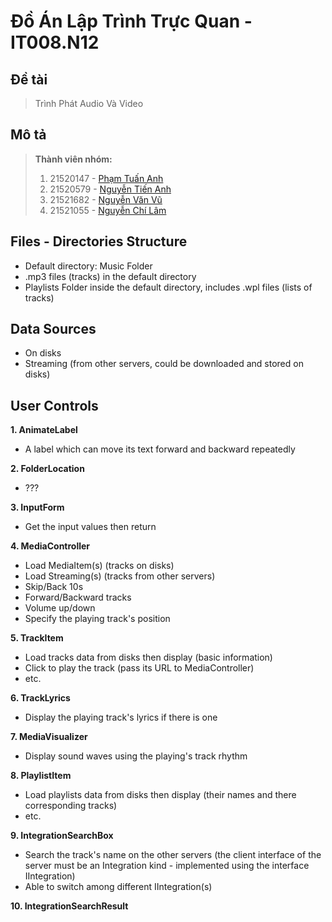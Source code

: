 # Đồ Án Lập Trình Trực Quan - IT008.N12

## Đề tài

 > Trình Phát Audio Và Video

## Mô tả

 > **Thành viên nhóm:**
 > 1. 21520147	- [Phạm Tuấn Anh](https://github.com/DickyDicky7) 
 > 2. 21520579	- [Nguyễn Tiến Anh](https://github.com/4nh3k)
 > 3. 21521682	- [Nguyễn Văn Vũ](https://github.com/JustVvu)
 > 4. 21521055	- [Nguyễn Chí Lâm](https://github.com/Loading1369)

## Files - Directories Structure

 - Default directory: Music Folder
 - .mp3 files (tracks) in the default directory
 - Playlists Folder inside the default directory, includes .wpl files (lists of tracks)

## Data Sources

 - On disks
 - Streaming (from other servers, could be downloaded and stored on disks)

## User Controls

**1. AnimateLabel**

 - A label which can move its text forward and backward repeatedly
 
 **2. FolderLocation**
 
 - ???

**3. InputForm**

 - Get the input values then return

**4. MediaController**

 - Load MediaItem(s) (tracks on disks)
 - Load Streaming(s) (tracks from other servers)
 - Skip/Back 10s
 - Forward/Backward tracks
 - Volume up/down
 - Specify the playing track's position

**5. TrackItem**

 - Load tracks data from disks then display (basic information)
 - Click to play the track (pass its URL to MediaController)
 - etc.

**6. TrackLyrics**

 - Display the playing track's lyrics if there is one

**7. MediaVisualizer**

 - Display sound waves using the playing's track rhythm

**8. PlaylistItem**

 - Load playlists data from disks then display (their names and there corresponding tracks)
 - etc.

**9. IntegrationSearchBox**

 - Search the track's name on the other servers (the client interface of the server must be an Integration kind - implemented using the interface IIntegration)
 - Able to switch among different IIntegration(s)

**10. IntegrationSearchResult**



